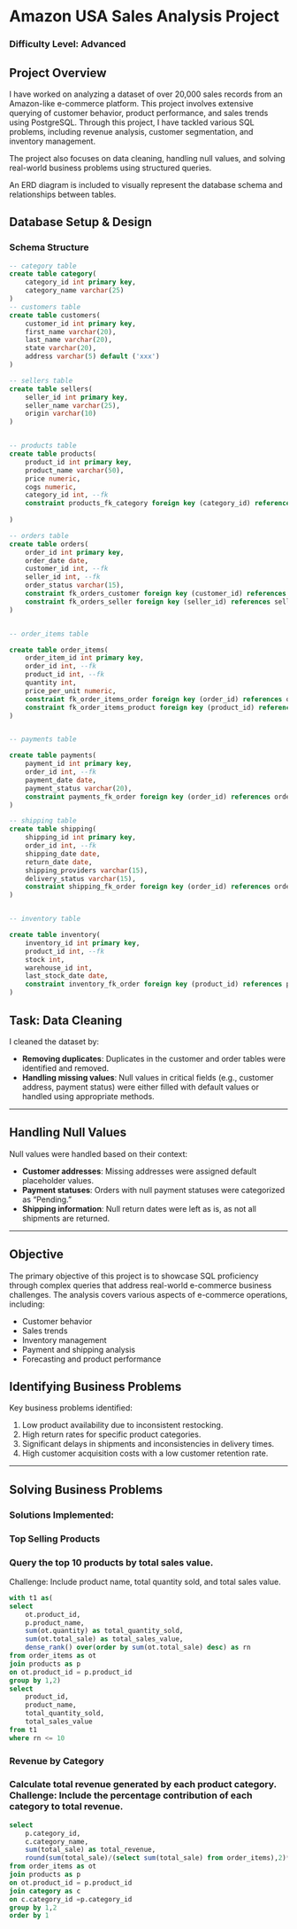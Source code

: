 # **Amazon USA Sales Analysis Project**

### **Difficulty Level: Advanced**

## **Project Overview**

I have worked on analyzing a dataset of over 20,000 sales records from an Amazon-like e-commerce platform. This project involves extensive querying of customer behavior, product performance, and sales trends using PostgreSQL. Through this project, I have tackled various SQL problems, including revenue analysis, customer segmentation, and inventory management.

The project also focuses on data cleaning, handling null values, and solving real-world business problems using structured queries.

An ERD diagram is included to visually represent the database schema and relationships between tables.

## **Database Setup & Design**

### **Schema Structure**
```sql
-- category table
create table category(
	category_id int primary key,
	category_name varchar(25)
)
-- customers table
create table customers(
	customer_id int primary key,
	first_name varchar(20),
	last_name varchar(20),
	state varchar(20),
	address varchar(5) default ('xxx')
)

-- sellers table
create table sellers(
	seller_id int primary key,
	seller_name varchar(25),
	origin varchar(10)
)


-- products table
create table products(
	product_id int primary key,
	product_name varchar(50),
	price numeric,
	cogs numeric,
	category_id int, --fk
	constraint products_fk_category foreign key (category_id) references category(category_id)
	
)

-- orders table
create table orders(
	order_id int primary key,
	order_date date,
	customer_id int, --fk
	seller_id int, --fk
	order_status varchar(15),
	constraint fk_orders_customer foreign key (customer_id) references customers(customer_id),
	constraint fk_orders_seller foreign key (seller_id) references sellers(seller_id)
)


-- order_items table

create table order_items(
	order_item_id int primary key,
	order_id int, --fk
	product_id int, --fk
	quantity int,
	price_per_unit numeric,
	constraint fk_order_items_order foreign key (order_id) references orders(order_id),
	constraint fk_order_items_product foreign key (product_id) references products(product_id)
)	


-- payments table 

create table payments(
	payment_id int primary key,
	order_id int, --fk
	payment_date date,
	payment_status varchar(20),
	constraint payments_fk_order foreign key (order_id) references orders(order_id)
)

-- shipping table
create table shipping(
	shipping_id int primary key,
	order_id int, --fk
	shipping_date date,
	return_date date,
	shipping_providers varchar(15),
	delivery_status varchar(15),
	constraint shipping_fk_order foreign key (order_id) references orders(order_id)
)


-- inventory table

create table inventory(
	inventory_id int primary key,
	product_id int, --fk
	stock int,
	warehouse_id int,
	last_stock_date date,
	constraint inventory_fk_order foreign key (product_id) references products(product_id)
)
```

## **Task: Data Cleaning**

I cleaned the dataset by:
- **Removing duplicates**: Duplicates in the customer and order tables were identified and removed.
- **Handling missing values**: Null values in critical fields (e.g., customer address, payment status) were either filled with default values or handled using appropriate methods.

---

## **Handling Null Values**

Null values were handled based on their context:
- **Customer addresses**: Missing addresses were assigned default placeholder values.
- **Payment statuses**: Orders with null payment statuses were categorized as “Pending.”
- **Shipping information**: Null return dates were left as is, as not all shipments are returned.

---

## **Objective**

The primary objective of this project is to showcase SQL proficiency through complex queries that address real-world e-commerce business challenges. The analysis covers various aspects of e-commerce operations, including:
- Customer behavior
- Sales trends
- Inventory management
- Payment and shipping analysis
- Forecasting and product performance
  

## **Identifying Business Problems**

Key business problems identified:
1. Low product availability due to inconsistent restocking.
2. High return rates for specific product categories.
3. Significant delays in shipments and inconsistencies in delivery times.
4. High customer acquisition costs with a low customer retention rate.

---

## **Solving Business Problems**

### Solutions Implemented:


### Top Selling Products
### Query the top 10 products by total sales value. 
Challenge: Include product name, total quantity sold, and total sales value.



```sql
with t1 as(
select
	ot.product_id,
	p.product_name,
	sum(ot.quantity) as total_quantity_sold,
	sum(ot.total_sale) as total_sales_value,
	dense_rank() over(order by sum(ot.total_sale) desc) as rn
from order_items as ot
join products as p
on ot.product_id = p.product_id
group by 1,2)
select
	product_id,
	product_name,
	total_quantity_sold,
	total_sales_value
from t1
where rn <= 10
```


### Revenue by Category
### Calculate total revenue generated by each product category. Challenge: Include the percentage contribution of each category to total revenue.

```sql
select
	p.category_id,
	c.category_name,
	sum(total_sale) as total_revenue,
	round(sum(total_sale)/(select sum(total_sale) from order_items),2)*100 as percentage_contribution
from order_items as ot
join products as p
on ot.product_id = p.product_id
join category as c
on c.category_id =p.category_id
group by 1,2
order by 1
```



















